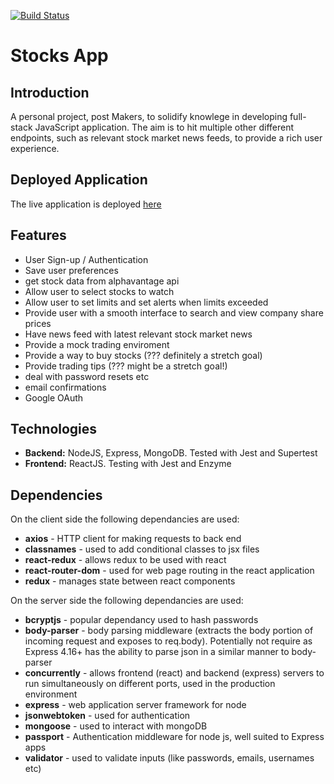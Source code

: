 [![Build Status](https://travis-ci.com/ajbacon/StocksApp.svg?branch=master)](https://travis-ci.org/ajbacon/makers-bnb)
# Stocks App

## Introduction

A personal project, post Makers, to solidify knowlege in developing full-stack JavaScript application. The aim is to hit multiple other different endpoints, such as relevant stock market news feeds, to provide a rich user experience.

## Deployed Application

The live application is deployed [here](https://project-stocks-app.herokuapp.com/)

## Features

- User Sign-up / Authentication
- Save user preferences
- get stock data from alphavantage api
- Allow user to select stocks to watch
- Allow user to set limits and set alerts when limits exceeded
- Provide user with a smooth interface to search and view company share prices
- Have news feed with latest relevant stock market news
- Provide a mock trading enviroment
- Provide a way to buy stocks (??? definitely a stretch goal)
- Provide trading tips (??? might be a stretch goal!)
- deal with password resets etc
- email confirmations
- Google OAuth


## Technologies

- **Backend:** NodeJS, Express, MongoDB. Tested with Jest and Supertest
- **Frontend:** ReactJS. Testing with Jest and Enzyme


## Dependencies

On the client side the following dependancies are used:

- **axios** - HTTP client for making requests to back end
- **classnames** - used to add conditional classes to jsx files
- **react-redux** - allows redux to be used with react
- **react-router-dom** - used for web page routing in the react application
- **redux** - manages state between react components

On the server side the following dependancies are used:

- **bcryptjs** - popular dependancy used to hash passwords
- **body-parser** - body parsing middleware (extracts the body portion of incoming request and exposes to req.body). Potentially not require as Express 4.16+ has the ability to parse json in a similar manner to body-parser
- **concurrently** - allows frontend (react) and backend (express) servers to run simultaneously on different ports, used in the production environment
- **express** - web application server framework for node
- **jsonwebtoken** - used for authentication
- **mongoose** - used to interact with mongoDB
- **passport** - Authentication middleware for node js, well suited to Express apps
- **validator** - used to validate inputs (like passwords, emails, usernames etc)


